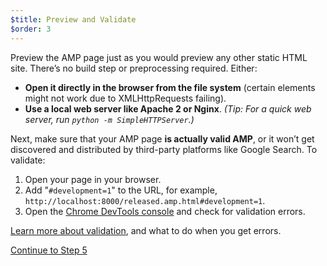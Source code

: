 ```yaml
---
$title: Preview and Validate
$order: 3
---
```


Preview the AMP page just as you would preview any other static HTML site. There’s no build step or preprocessing required. Either:

  - **Open it directly in the browser from the file system** (certain elements might not work due to XMLHttpRequests failing).
  - **Use a local web server like Apache 2 or Nginx**.
    *(Tip: For a quick web server, run `python -m SimpleHTTPServer`.)*

Next, make sure that your AMP page **is actually valid AMP**, or it won’t get discovered and distributed by third-party platforms like Google Search. To validate:

  1. Open your page in your browser.
  1. Add "`#development=1`" to the URL, for example, `http://localhost:8000/released.amp.html#development=1`.
  1. Open the [Chrome DevTools console](https://developers.google.com/web/tools/chrome-devtools/debug/console/) and check for validation errors.

[Learn more about validation](/docs/guides/debug/validate.html), and what to do when you get errors.

<a class="go-button button" href="/docs/get_started/create/prepare_for_discovery.html">Continue to Step 5</a>
